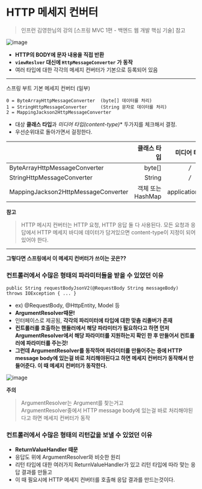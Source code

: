 # HTTP 메세지 컨버터
> 인프런 김영한님의 강의 [스프링 MVC 1편 - 백엔드 웹 개발 핵심 기술] 참고



![image](https://user-images.githubusercontent.com/108853290/180419621-544a673b-ff63-42a7-901b-73183be2b716.png)

* **HTTP의 BODY에 문자 내용을 직접 반환**
* **`viewReslver` 대신에 `HttpMessageConverter` 가 동작**
* 여러 타입에 대한 각각의 메세지 컨버터가 기본으로 등록되어 있음

-------------------------------------------    

스프링 부트 기본 메세지 컨버터 (일부)
```
0 = ByteArrayHttpMessageConverter  (byte[] 데이터를 처리)
1 = StringHttpMessageConverter     (String 문자로 데이터를 처리)
2 = MappingJackson2HttpMessageConverter
```
* 대상 **클래스 타입**과 *미디어 타입(content-type)** 두가지를 체크해서 결정.
* 우선순위대로 돌아가면서 걸정한다.    


||클래스 타입|미디어 타입|
|:---|---:|:---:|
|ByteArrayHttpMessageConverter|byte[]|*/*|
|StringHttpMessageConverter|String|*/*|
|MappingJackson2HttpMessageConverter|객체 또는 HashMap|application/json|


**참고**
> HTTP 메시지 컨버터는 HTTP 요청, HTTP 응답 둘 다 사용된다.
> 모든 요청과 응답에서 HTTP 메세지 바디에 데이터가 담겨있으면 content-type이 지정이 되어있어야 한다.





---------------------------------------------------------------     
  
    
    

**그렇다면 스프링에서 이 메세지 컨버터가 쓰이는 곳은??**


### 컨트롤러에서 수많은 형태의 파라미터들을 받을 수 있었던 이유 ### 
  `
  public String requestBodyJsonV2(@RequestBody String messageBody) throws IOException { ... }  
  `
  * ex) @RequestBody, @HttpEntity, Model 등    
  * **ArgumentResolver때문!**
  * 인터페이스로 제공됨, **각각의 파리미터에 타입에 대한 맞춤 리졸버가 존재**
  * **컨트롤러를 호출하는 핸들러에서 해당 파라미터가 필요하다고 하면 먼저ArgumentResolver에서 해당 파라미터를 지원하는지 확인 한 후 만들어서 컨트롤러에 파라미터를 주는것!**
  * **그런데 ArgumentResolver를 동작하며 파라미터를 만들어주는 중에 HTTP message body에 있는걸 바로 처리해야된다고 하면 메세지 컨버터가 동작해서 만들어준다. 이 때 메세지 컨버터가 동작한다.**
  
  ![image](https://user-images.githubusercontent.com/108853290/180602514-a49e0b15-4c3a-4b59-b67f-baae64c39aa4.png)

  
**주의**  
> ArgumentResolver는 Argument를 찾는거고    
> ArgumentResolver중에서 HTTP message body에 있는걸 바로 처리해야된다고 하면 메세지 컨버터가 동작         

      

### 컨트롤러에서 수많은 형태의 리턴값을 보낼 수 있었던 이유 ###
* **ReturnValueHandler 때문**
* 응답도 위에 ArgumentResolver와 비슷한 원리
* 리턴 타입에 대한 여러가지 ReturnValueHandler가 있고 리턴 타입에 따라 맞는 응답 결과를 만들고
* 이 때 필요시에 HTTP 메세지 컨버터를 호출해 응답 결과를 만드는것이다.
